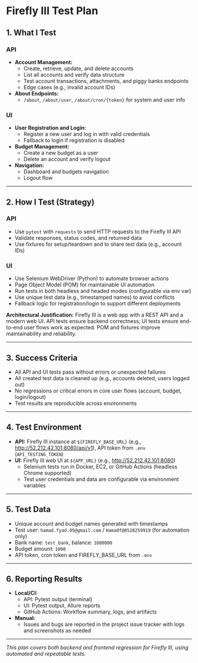 
# Firefly III Test Plan

## 1. What I Test

### API
- **Account Management:**
  - Create, retrieve, update, and delete accounts
  - List all accounts and verify data structure
  - Test account transactions, attachments, and piggy banks endpoints
  - Edge cases (e.g., invalid account IDs)
- **About Endpoints:**
  - `/about`, `/about/user`, `/about/cron/{token}` for system and user info

### UI
- **User Registration and Login:**
  - Register a new user and log in with valid credentials
  - Fallback to login if registration is disabled
- **Budget Management:**
  - Create a new budget as a user
  - Delete an account and verify logout
- **Navigation:**
  - Dashboard and budgets navigation
  - Logout flow

---

## 2. How I Test (Strategy)

### API
- Use `pytest` with `requests` to send HTTP requests to the Firefly III API
- Validate responses, status codes, and returned data
- Use fixtures for setup/teardown and to share test data (e.g., account IDs)

### UI
- Use Selenium WebDriver (Python) to automate browser actions
- Page Object Model (POM) for maintainable UI automation
- Run tests in both headless and headed modes (configurable via env var)
- Use unique test data (e.g., timestamped names) to avoid conflicts
- Fallback logic for registration/login to support different deployments

**Architectural Justification:**
Firefly III is a web app with a REST API and a modern web UI. API tests ensure backend correctness; UI tests ensure end-to-end user flows work as expected. POM and fixtures improve maintainability and reliability.

---

## 3. Success Criteria
- All API and UI tests pass without errors or unexpected failures
- All created test data is cleaned up (e.g., accounts deleted, users logged out)
- No regressions or critical errors in core user flows (account, budget, login/logout)
- Test results are reproducible across environments

---

## 4. Test Environment
- **API:** Firefly III instance at `${FIREFLY_BASE_URL}` (e.g., http://52.212.42.101:8080/api/v1), API token from `.env` (`API_TESTING_TOKEN`)
- **UI:** Firefly III web UI at `${APP_URL}` (e.g., http://52.212.42.101:8080)
  - Selenium tests run in Docker, EC2, or GitHub Actions (headless Chrome supported)
  - Test user credentials and data are configurable via environment variables

---

## 5. Test Data
- Unique account and budget names generated with timestamps
- Test user: `hamad.fyad.05@gmail.com` / `Hamadf@0528259919` (for automation only)
- Bank name: `test_bank`, balance: `1000000`
- Budget amount: `1000`
- API token, cron token and FIREFLY_BASE_URL from `.env`


---

## 6. Reporting Results
- **Local/CI:**
  - API: Pytest output (terminal) 
  - UI: Pytest output, Allure reports 
  - GitHub Actions: Workflow summary, logs, and artifacts
- **Manual:**
  - Issues and bugs are reported in the project issue tracker with logs and screenshots as needed

---

_This plan covers both backend and frontend regression for Firefly III, using automated and repeatable tests._